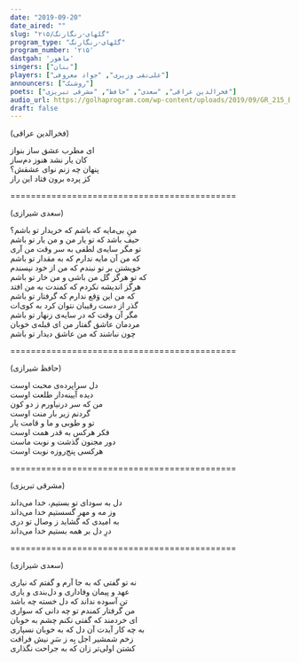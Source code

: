 ```yaml
---
date: "2019-09-20"
date_aired: ""
slug: "گلهای-رنگارنگ/۲۱۵"
program_type: "گلهای-رنگارنگ"
program_number: '۲۱۵'
dastgah: 'ماهور'
singers: ["بنان"]
players: ["علی‌نقی وزیری", "جواد معروفی"]
announcers: ["روشنک"]
poets: ["فخرالدین عراقی", "سعدی", "حافظ", "مشرقی تبریزی"]
audio_url: https://golhaprogram.com/wp-content/uploads/2019/09/GR_215_Banan.mp3
draft: false
--- 
```


(فخرالدین عراقی)  

ای مطرب عشق ساز بنواز  
كان یار نشد هنوز دم‌ساز  
پنهان چه زنم نوای عشقش؟  
کز پرده برون فتاد این راز  

============================================  

(سعدی شیرازی)  

منِ بی‌مایه که باشم که خریدار تو باشم؟  
حیف باشد که تو یار من و من یار تو باشم  
تو مگر سایه‌ی لطفی به سر وقت من آری  
که من آن مایه ندارم که به مقدار تو باشم  
خویشتن بر تو نبندم که من از خود نپسندم  
که تو هرگز گل من باشی و من خار تو باشم  
هرگز اندیشه نکردم که کمندت به من افتد  
که من این وَقع ندارم که گرفتار تو باشم  
گذر از دست رقیبان نتوان کرد به کوی‌ات  
مگر آن وقت که در سایه‌ی زنهار تو باشم  
مردمان عاشق گفتار من ای قبله‌ی خوبان  
چون نباشند که من عاشق دیدار تو باشم  

============================================  

(حافظ شیرازی)  

دل سراپرده‌ی محبت اوست  
دیده آیینه‌دار طلعت اوست  
من که سر درنیاورم ز دو کون  
گردنم زیر بار منت اوست  
تو و طوبی و ما و قامت یار  
فكر هرکس به قدر همت اوست  
دور مجنون گذشت و نوبت ماست  
هر‌کسی پنج‌روزه نوبت اوست  

============================================  

(مشرقی تبریزی)  

دل به سودای تو بستیم، خدا می‌داند  
وز مه و مهر گسستیم خدا می‌داند  
به امیدی که گشاید ز وصال تو دری  
درِ دل بر همه بستیم خدا می‌داند  

============================================  

(سعدی شیرازی)  

نه تو گفتی که به جا آرم و گفتم که نیاری  
عهد و پیمان وفاداری و دل‌بندی و یاری  
تن آسوده نداند که دل خسته چه باشد  
من گرفتار کمندم تو چه دانی که سواری  
ای خردمند که گفتی نکنم چشم به خوبان  
به چه کار آیدت آن دل که به خوبان نسپاری  
زخم شمشیر اجل بِه ز سَرِ نیش فراقت  
کشتن اولی‌تر زان که به جراحت نگذاری  

